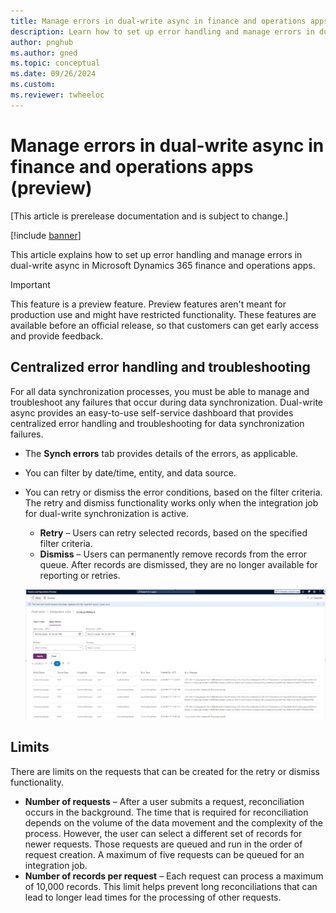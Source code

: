 ```yaml
---
title: Manage errors in dual-write async in finance and operations apps (preview)
description: Learn how to set up error handling and manage errors in dual-write async in Microsoft Dynamics 365 finance and operations apps.
author: pnghub
ms.author: gned
ms.topic: conceptual
ms.date: 09/26/2024
ms.custom:
ms.reviewer: twheeloc
---
```


# Manage errors in dual-write async in finance and operations apps (preview)

[This article is prerelease documentation and is subject to change.]

[!include [banner](../../includes/banner.md)]

This article explains how to set up error handling and manage errors in dual-write async in Microsoft Dynamics 365 finance and operations apps.

> [!IMPORTANT]
> This feature is a preview feature. Preview features aren't meant for production use and might have restricted functionality. These features are available before an official release, so that customers can get early access and provide feedback.

## Centralized error handling and troubleshooting

For all data synchronization processes, you must be able to manage and troubleshoot any failures that occur during data synchronization. Dual-write async provides an easy-to-use self-service dashboard that provides centralized error handling and troubleshooting for data synchronization failures.

- The **Synch errors** tab provides details of the errors, as applicable.
- You can filter by date/time, entity, and data source.
- You can retry or dismiss the error conditions, based on the filter criteria. The retry and dismiss functionality works only when the integration job for dual-write synchronization is active.

    - **Retry** – Users can retry selected records, based on the specified filter criteria.
    - **Dismiss** – Users can permanently remove records from the error queue. After records are dismissed, they are no longer available for reporting or retries.
 
  [![Sync errors.](./media/image-error.png)](./media/image-error.png)

## Limits

There are limits on the requests that can be created for the retry or dismiss functionality.

- **Number of requests** – After a user submits a request, reconciliation occurs in the background. The time that is required for reconciliation depends on the volume of the data movement and the complexity of the process. However, the user can select a different set of records for newer requests. Those requests are queued and run in the order of request creation. A maximum of five requests can be queued for an integration job.
- **Number of records per request** – Each request can process a maximum of 10,000 records. This limit helps prevent long reconciliations that can lead to longer lead times for the processing of other requests.
